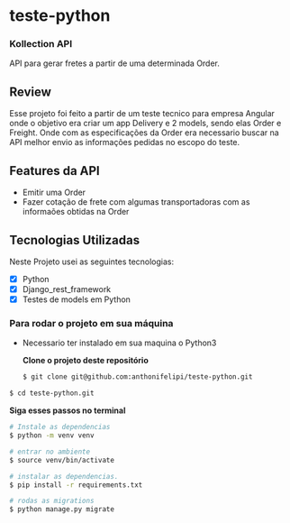 # teste-python

### Kollection API

API para gerar fretes a partir de uma determinada Order.

## Review

Esse projeto foi feito a partir de um teste tecnico para empresa Angular onde o objetivo era criar um app Delivery e 2 models, sendo elas Order e Freight. Onde com as especificações da Order era necessario buscar na API melhor envio as informações pedidas no escopo do teste.

## Features da API

- Emitir uma Order
- Fazer cotação de frete com algumas transportadoras com as informaões obtidas na Order

## Tecnologias Utilizadas

Neste Projeto usei as seguintes tecnologias:

- [x] Python
- [x] Django_rest_framework
- [x] Testes de models em Python

### Para rodar o projeto em sua máquina

- Necessario ter instalado em sua maquina o Python3

  **Clone o projeto deste repositório**

  ```bash
  $ git clone git@github.com:anthonifelipi/teste-python.git
  ```

```bash
$ cd teste-python.git
```

**Siga esses passos no terminal**

```bash
# Instale as dependencias
$ python -m venv venv
```

```bash
# entrar no ambiente
$ source venv/bin/activate
```

```bash
# instalar as dependencias.
$ pip install -r requirements.txt
```

```bash
# rodas as migrations
$ python manage.py migrate
```
